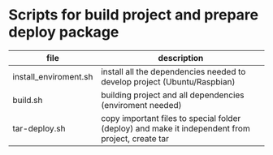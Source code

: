 # Scripts for build project and prepare deploy package

| file | description |
| --- | --- |
| install_enviroment.sh | install all the dependencies needed to develop project (Ubuntu/Raspbian) |
| build.sh | building project and all dependencies (enviroment needed) |
| tar-deploy.sh | copy important files to special folder (deploy) and make it independent from project, create tar |
